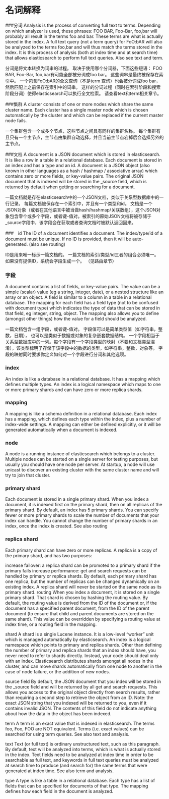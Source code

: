 # 名词解释
###分词
Analysis is the process of converting full text to terms. Depending on which analyzer is used, these phrases: FOO BAR, Foo-Bar, foo,bar will probably all result in the terms foo and bar. These terms are what is actually stored in the index. A full text query (not a term query) for FoO:bAR will also be analyzed to the terms foo,bar and will thus match the terms stored in the index. It is this process of analysis (both at index time and at search time) that allows elasticsearch to perform full text queries. Also see text and term.

分词是将文本转换为词串的过程。 取决于使用哪个分词器，下面这些短语： FOO BAR, Foo-Bar, foo,bar有可能全部被分词成foo bar。 这些词串是最终被保存在索引中。 一个包含FoO:bAR的全文查询（不是term 查询）也会被分词成foo bar，然后匹配上之前保存在索引中的词串。 这样的分词过程（同时在索引阶段和搜索阶段分词）使得elasticsearch可以执行全文检索。 请查看text和term相关章节。

###集群
A cluster consists of one or more nodes which share the same cluster name. Each cluster has a single master node which is chosen automatically by the cluster and which can be replaced if the current master node fails.

一个集群包含一个或多个节点，这些节点之间具有同样的集群名称。 每个集群有且只有一个主节点，主节点由集群自动选择，并且当前主节点宕掉后会选择另外的主节点。

###文档
A document is a JSON document which is stored in elasticsearch. It is like a row in a table in a relational database. Each document is stored in an index and has a type and an id. A document is a JSON object (also known in other languages as a hash / hashmap / associative array) which contains zero or more fields, or key-value pairs. The original JSON document that is indexed will be stored in the _source field, which is returned by default when getting or searching for a document.

一篇文档就是存在elasticsearch中的一个JSON文档，类似于关系型数据库中的一行记录。 每篇文档被保存在一个索引中，并且有一个类型和id。 文档是一个JSON对象（或者在其他语言中被当做hash/hashmap/关联数组），这个JSON对象包含零个或多个字段，或者键-值对。被索引的原始JSON文档将被存储于_source字段中，该字段会在获取或者查询文档时被默认返回回来。

###　id
The ID of a document identifies a document. The index/type/id of a document must be unique. If no ID is provided, then it will be auto-generated. (also see routing)

ID是用来唯一标示一篇文档的。 一篇文档的索引/类型/id三者的组合必须唯一。 如果没有提供ID，系统会字段生成一个。 （见路由章节）

### 字段
A document contains a list of fields, or key-value pairs. The value can be a simple (scalar) value (eg a string, integer, date), or a nested structure like an array or an object. A field is similar to a column in a table in a relational database. The mapping for each field has a field type (not to be confused with document type) which indicates the type of data that can be stored in that field, eg integer, string, object. The mapping also allows you to define (amongst other things) how the value for a field should be analyzed.

一篇文档包含一组字段，或者键-值对。 字段值可以是简单类型值（如字符串，整数，日期）， 也可以是类似于数据或对象的复杂嵌套数据结构。 一个字段相当于关系型数据库中的一列。每个字段有一个字段类型的映射（不要和文档类型混淆），该类型标明了存储于该字段中的数据的类型，如字符串，整数，对象等。 字段的映射同时要求你定义如何对一个字段进行分词和其他选项。

### index
An index is like a database in a relational database. It has a mapping which defines multiple types. An index is a logical namespace which maps to one or more primary shards and can have zero or more replica shards.

### mapping
A mapping is like a schema definition in a relational database. Each index has a mapping, which defines each type within the index, plus a number of index-wide settings. A mapping can either be defined explicitly, or it will be generated automatically when a document is indexed.

### node
A node is a running instance of elasticsearch which belongs to a cluster. Multiple nodes can be started on a single server for testing purposes, but usually you should have one node per server. At startup, a node will use unicast to discover an existing cluster with the same cluster name and will try to join that cluster.

### primary shard
Each document is stored in a single primary shard. When you index a document, it is indexed first on the primary shard, then on all replicas of the primary shard. By default, an index has 5 primary shards. You can specify fewer or more primary shards to scale the number of documents that your index can handle. You cannot change the number of primary shards in an index, once the index is created. See also routing

### replica shard
Each primary shard can have zero or more replicas. A replica is a copy of the primary shard, and has two purposes:

increase failover: a replica shard can be promoted to a primary shard if the primary fails
increase performance: get and search requests can be handled by primary or replica shards. By default, each primary shard has one replica, but the number of replicas can be changed dynamically on an existing index. A replica shard will never be started on the same node as its primary shard.
routing
When you index a document, it is stored on a single primary shard. That shard is chosen by hashing the routing value. By default, the routing value is derived from the ID of the document or, if the document has a specified parent document, from the ID of the parent document (to ensure that child and parent documents are stored on the same shard). This value can be overridden by specifying a routing value at index time, or a routing field in the mapping.

shard
A shard is a single Lucene instance. It is a low-level “worker” unit which is managed automatically by elasticsearch. An index is a logical namespace which points to primary and replica shards. Other than defining the number of primary and replica shards that an index should have, you never need to refer to shards directly. Instead, your code should deal only with an index. Elasticsearch distributes shards amongst all nodes in the cluster, and can move shards automatically from one node to another in the case of node failure, or the addition of new nodes.

source field
By default, the JSON document that you index will be stored in the _source field and will be returned by all get and search requests. This allows you access to the original object directly from search results, rather than requiring a second step to retrieve the object from an ID. Note: the exact JSON string that you indexed will be returned to you, even if it contains invalid JSON. The contents of this field do not indicate anything about how the data in the object has been indexed.

term
A term is an exact value that is indexed in elasticsearch. The terms foo, Foo, FOO are NOT equivalent. Terms (i.e. exact values) can be searched for using term queries. See also text and analysis.

text
Text (or full text) is ordinary unstructured text, such as this paragraph. By default, text will be analyzed into terms, which is what is actually stored in the index. Text fields need to be analyzed at index time in order to be searchable as full text, and keywords in full text queries must be analyzed at search time to produce (and search for) the same terms that were generated at index time. See also term and analysis.

type
A type is like a table in a relational database. Each type has a list of fields that can be specified for documents of that type. The mapping defines how each field in the document is analyzed.


